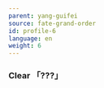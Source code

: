 ```yaml
---
parent: yang-guifei
source: fate-grand-order
id: profile-6
language: en
weight: 6
---
```


### Clear 「???」
